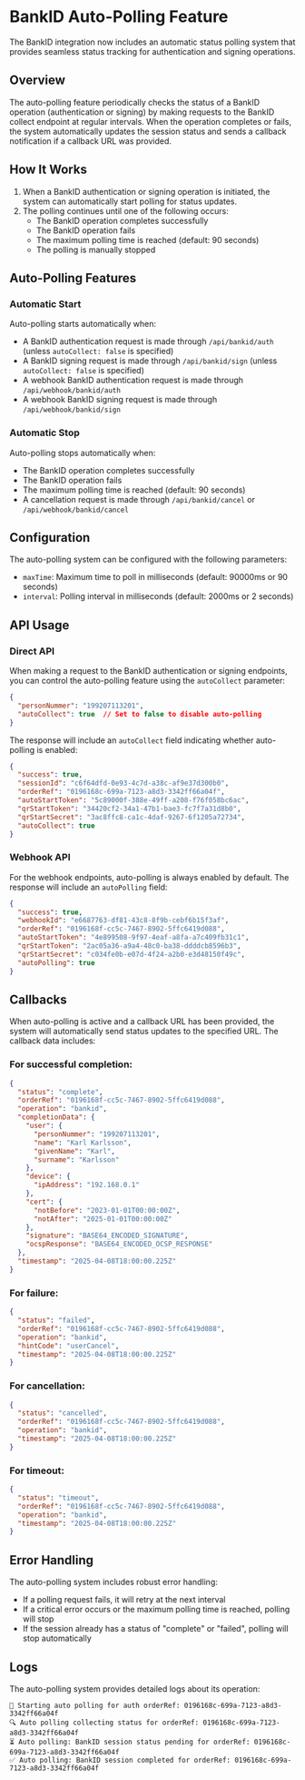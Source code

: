 # BankID Auto-Polling Feature

The BankID integration now includes an automatic status polling system that provides seamless status tracking for authentication and signing operations.

## Overview

The auto-polling feature periodically checks the status of a BankID operation (authentication or signing) by making requests to the BankID collect endpoint at regular intervals. When the operation completes or fails, the system automatically updates the session status and sends a callback notification if a callback URL was provided.

## How It Works

1. When a BankID authentication or signing operation is initiated, the system can automatically start polling for status updates.
2. The polling continues until one of the following occurs:
   - The BankID operation completes successfully
   - The BankID operation fails
   - The maximum polling time is reached (default: 90 seconds)
   - The polling is manually stopped

## Auto-Polling Features

### Automatic Start

Auto-polling starts automatically when:
- A BankID authentication request is made through `/api/bankid/auth` (unless `autoCollect: false` is specified)
- A BankID signing request is made through `/api/bankid/sign` (unless `autoCollect: false` is specified)
- A webhook BankID authentication request is made through `/api/webhook/bankid/auth`
- A webhook BankID signing request is made through `/api/webhook/bankid/sign`

### Automatic Stop

Auto-polling stops automatically when:
- The BankID operation completes successfully
- The BankID operation fails
- The maximum polling time is reached (default: 90 seconds)
- A cancellation request is made through `/api/bankid/cancel` or `/api/webhook/bankid/cancel`

## Configuration

The auto-polling system can be configured with the following parameters:

- `maxTime`: Maximum time to poll in milliseconds (default: 90000ms or 90 seconds)
- `interval`: Polling interval in milliseconds (default: 2000ms or 2 seconds)

## API Usage

### Direct API

When making a request to the BankID authentication or signing endpoints, you can control the auto-polling feature using the `autoCollect` parameter:

```json
{
  "personNummer": "199207113201",
  "autoCollect": true  // Set to false to disable auto-polling
}
```

The response will include an `autoCollect` field indicating whether auto-polling is enabled:

```json
{
  "success": true,
  "sessionId": "c6f64dfd-0e93-4c7d-a38c-af9e37d300b0",
  "orderRef": "0196168c-699a-7123-a8d3-3342ff66a04f",
  "autoStartToken": "5c89000f-388e-49ff-a208-f76f058bc6ac",
  "qrStartToken": "34420cf2-34a1-47b1-bae3-fc7f7a31d8b0",
  "qrStartSecret": "3ac8ffc8-ca1c-4daf-9267-6f1205a72734",
  "autoCollect": true
}
```

### Webhook API

For the webhook endpoints, auto-polling is always enabled by default. The response will include an `autoPolling` field:

```json
{
  "success": true,
  "webhookId": "e6687763-df81-43c8-8f9b-cebf6b15f3af",
  "orderRef": "0196168f-cc5c-7467-8902-5ffc6419d088",
  "autoStartToken": "4e899508-9f97-4eaf-a8fa-a7c409fb31c1",
  "qrStartToken": "2ac05a36-a9a4-48c0-ba38-ddddcb8596b3",
  "qrStartSecret": "c034fe0b-e07d-4f24-a2b0-e3d48150f49c",
  "autoPolling": true
}
```

## Callbacks

When auto-polling is active and a callback URL has been provided, the system will automatically send status updates to the specified URL. The callback data includes:

### For successful completion:

```json
{
  "status": "complete",
  "orderRef": "0196168f-cc5c-7467-8902-5ffc6419d088",
  "operation": "bankid",
  "completionData": {
    "user": {
      "personNummer": "199207113201",
      "name": "Karl Karlsson",
      "givenName": "Karl",
      "surname": "Karlsson"
    },
    "device": {
      "ipAddress": "192.168.0.1"
    },
    "cert": {
      "notBefore": "2023-01-01T00:00:00Z",
      "notAfter": "2025-01-01T00:00:00Z"
    },
    "signature": "BASE64_ENCODED_SIGNATURE",
    "ocspResponse": "BASE64_ENCODED_OCSP_RESPONSE"
  },
  "timestamp": "2025-04-08T18:00:00.225Z"
}
```

### For failure:

```json
{
  "status": "failed",
  "orderRef": "0196168f-cc5c-7467-8902-5ffc6419d088",
  "operation": "bankid",
  "hintCode": "userCancel",
  "timestamp": "2025-04-08T18:00:00.225Z"
}
```

### For cancellation:

```json
{
  "status": "cancelled",
  "orderRef": "0196168f-cc5c-7467-8902-5ffc6419d088",
  "operation": "bankid",
  "timestamp": "2025-04-08T18:00:00.225Z"
}
```

### For timeout:

```json
{
  "status": "timeout",
  "orderRef": "0196168f-cc5c-7467-8902-5ffc6419d088",
  "operation": "bankid",
  "timestamp": "2025-04-08T18:00:00.225Z"
}
```

## Error Handling

The auto-polling system includes robust error handling:

- If a polling request fails, it will retry at the next interval
- If a critical error occurs or the maximum polling time is reached, polling will stop
- If the session already has a status of "complete" or "failed", polling will stop automatically

## Logs

The auto-polling system provides detailed logs about its operation:

```
🔄 Starting auto polling for auth orderRef: 0196168c-699a-7123-a8d3-3342ff66a04f
🔍 Auto polling collecting status for orderRef: 0196168c-699a-7123-a8d3-3342ff66a04f
⏳ Auto polling: BankID session status pending for orderRef: 0196168c-699a-7123-a8d3-3342ff66a04f
✅ Auto polling: BankID session completed for orderRef: 0196168c-699a-7123-a8d3-3342ff66a04f
```
